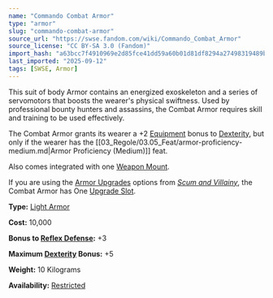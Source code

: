 ```yaml
---
name: "Commando Combat Armor"
type: "armor"
slug: "commando-combat-armor"
source_url: "https://swse.fandom.com/wiki/Commando_Combat_Armor"
source_license: "CC BY-SA 3.0 (Fandom)"
import_hash: "a63bcc7f4910969e2d85fce41dd59a60b01d81df8294a27498319489bf3f3c18"
last_imported: "2025-09-12"
tags: [SWSE, Armor]
---
```

This suit of body Armor contains an energized exoskeleton and a series of servomotors that boosts the wearer's physical swiftness. Used by professional bounty hunters and assassins, the Combat Armor requires skill and training to be used effectively.

The Combat Armor grants its wearer a +2 [Equipment](https://swse.fandom.com/wiki/Equipment) bonus to [Dexterity](https://swse.fandom.com/wiki/Dexterity), but only if the wearer has the [[03_Regole/03.05_Feat/armor-proficiency-medium.md|Armor Proficiency (Medium)]] feat.

Also comes integrated with one [Weapon Mount](https://swse.fandom.com/wiki/Weapon_Mount).

If you are using the [Armor Upgrades](https://swse.fandom.com/wiki/Armor_Upgrades) options from *[Scum and Villainy](https://swse.fandom.com/wiki/Scum_and_Villainy)*, the Combat Armor has One [Upgrade Slot](https://swse.fandom.com/wiki/Upgrade_Slots).

**Type:** [Light Armor](https://swse.fandom.com/wiki/Light_Armor)

**Cost:** 10,000

**Bonus to [Reflex Defense](https://swse.fandom.com/wiki/Reflex_Defense):** +3

**Maximum [Dexterity](https://swse.fandom.com/wiki/Dexterity) Bonus:** +5

**Weight:** 10 Kilograms

**Availability:** [Restricted](https://swse.fandom.com/wiki/Restricted)
